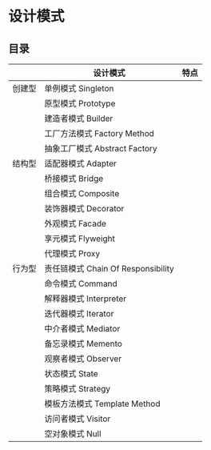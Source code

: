 # 设计模式

## 目录

|     | 设计模式                          | 特点 |
|-----|-------------------------------|----|
| 创建型 | 单例模式 Singleton                |    |
|     | 原型模式 Prototype                |    |
|     | 建造者模式 Builder                 |    |
|     | 工厂方法模式 Factory Method         |    |
|     | 抽象工厂模式 Abstract Factory       |    |
| 结构型 | 适配器模式 Adapter                 |    |
|     | 桥接模式 Bridge                   |    |
|     | 组合模式 Composite                |    |
|     | 装饰器模式 Decorator               |    |
|     | 外观模式 Facade                   |    |
|     | 享元模式 Flyweight                |    |
|     | 代理模式 Proxy                    |    |
| 行为型 | 责任链模式 Chain Of Responsibility |    |
|     | 命令模式 Command                  |    |
|     | 解释器模式 Interpreter             |    |
|     | 迭代器模式 Iterator                |    |
|     | 中介者模式 Mediator                |    |
|     | 备忘录模式 Memento                 |    |
|     | 观察者模式 Observer                |    |
|     | 状态模式 State                    |    |
|     | 策略模式 Strategy                 |    |
|     | 模板方法模式 Template Method        |    |
|     | 访问者模式 Visitor                 |    |
|     | 空对象模式 Null                    |    |